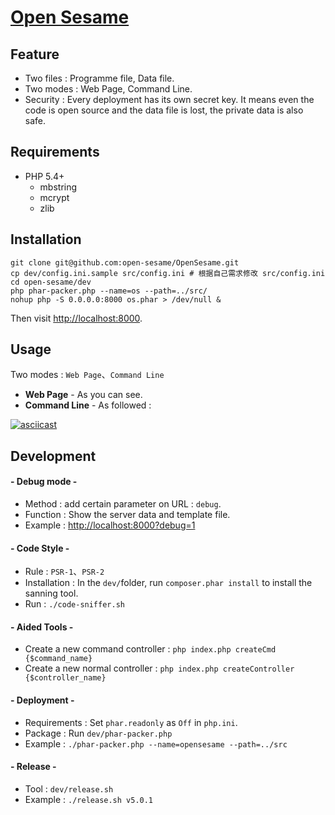[Open Sesame](http://liuxd.github.io/OpenSesame)
============

## Feature
+ Two files : Programme file, Data file.
+ Two modes : Web Page, Command Line.
+ Security : Every deployment has its own secret key. It means even the code is open source and the data file is lost, the private data is also safe.

## Requirements
+ PHP 5.4+
  + mbstring
  + mcrypt
  + zlib

## Installation

    git clone git@github.com:open-sesame/OpenSesame.git
    cp dev/config.ini.sample src/config.ini # 根据自己需求修改 src/config.ini
    cd open-sesame/dev
    php phar-packer.php --name=os --path=../src/
    nohup php -S 0.0.0.0:8000 os.phar > /dev/null &

Then visit <http://localhost:8000>.

## Usage
Two modes : `Web Page`、`Command Line`

+ __Web Page__ - As you can see.
+ __Command Line__ - As followed :

[![asciicast](https://asciinema.org/a/b0rkuneybbvfwjjptv8yj9aor.png)](https://asciinema.org/a/b0rkuneybbvfwjjptv8yj9aor)

## Development

#### - Debug mode -
+ Method : add certain parameter on URL : `debug`.
+ Function : Show the server data and template file.
+ Example : <http://localhost:8000?debug=1>

#### - Code Style -
+ Rule : `PSR-1`、`PSR-2`
+ Installation : In the `dev/`folder, run `composer.phar install` to install the sanning tool.
+ Run : `./code-sniffer.sh`

#### - Aided Tools -
+ Create a new command controller : `php index.php createCmd {$command_name}`
+ Create a new normal controller : `php index.php createController {$controller_name}`

#### - Deployment -
+ Requirements : Set `phar.readonly` as `Off` in `php.ini`.
+ Package : Run `dev/phar-packer.php`
+ Example : `./phar-packer.php --name=opensesame --path=../src`

#### - Release -
+ Tool : `dev/release.sh`
+ Example : `./release.sh v5.0.1`
